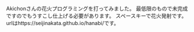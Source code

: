 
Akichonさんの花火プログラミングを打ってみました。
最低限のもので未完成ですのでもうすこし仕上げる必要があります。
スペースキーで花火発射です。
urlはhttps://seijinakata.github.io/hanabi/です。
